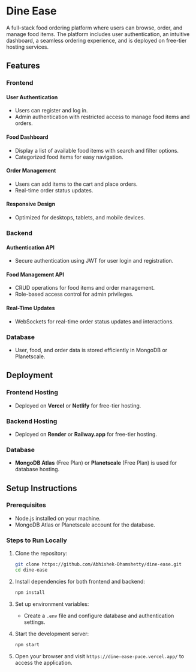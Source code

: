 # Dine Ease
A full-stack food ordering platform where users can browse, order, and manage food items. The platform includes user authentication, an intuitive dashboard, a seamless ordering experience, and is deployed on free-tier hosting services.

## Features

### Frontend
#### User Authentication
- Users can register and log in.
- Admin authentication with restricted access to manage food items and orders.

#### Food Dashboard
- Display a list of available food items with search and filter options.
- Categorized food items for easy navigation.

#### Order Management
- Users can add items to the cart and place orders.
- Real-time order status updates.

#### Responsive Design
- Optimized for desktops, tablets, and mobile devices.

### Backend
#### Authentication API
- Secure authentication using JWT for user login and registration.

#### Food Management API
- CRUD operations for food items and order management.
- Role-based access control for admin privileges.

#### Real-Time Updates
- WebSockets for real-time order status updates and interactions.

### Database
- User, food, and order data is stored efficiently in MongoDB or Planetscale.

## Deployment

### Frontend Hosting
- Deployed on **Vercel** or **Netlify** for free-tier hosting.

### Backend Hosting
- Deployed on **Render** or **Railway.app** for free-tier hosting.

### Database
- **MongoDB Atlas** (Free Plan) or **Planetscale** (Free Plan) is used for database hosting.

## Setup Instructions

### Prerequisites
- Node.js installed on your machine.
- MongoDB Atlas or Planetscale account for the database.

### Steps to Run Locally
1. Clone the repository:
   ```sh
   git clone https://github.com/Abhishek-Dhamshetty/dine-ease.git
   cd dine-ease
   ```
2. Install dependencies for both frontend and backend:
   ```sh
   npm install
   ```
3. Set up environment variables:
   - Create a `.env` file and configure database and authentication settings.

4. Start the development server:
   ```sh
   npm start
   ```

5. Open your browser and visit `https://dine-ease-puce.vercel.app/` to access the application.

